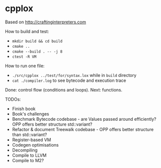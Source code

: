 # cpplox

Based on http://craftinginterpreters.com

How to build and test:
* `mkdir build && cd build`
* `cmake ..`
* `cmake --build . -- -j 8`
* `ctest -R VM`

How to run one file:
* `./src/cpplox ../test/for/syntax.lox` while in `build` directory
* `cat ./compiler.log` to see bytecode and execution trace 

Done: control flow (conditions and loops). Next: functions.

TODOs: 
* Finish book
* Book's challenges
* Benchmark Bytecode codebase - are Values passed around efficiently? OPP offers better structure std::variant?
* Refactor & document Treewalk codebase - OPP offers better structure than std::variant?
* Register-based VM
* Codegen optimisations
* Decompiling
* Compile to LLVM
* Compile to M2?
